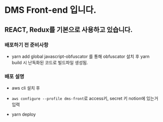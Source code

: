 # DMS Front-end 입니다.

## REACT, Redux를 기본으로 사용하고 있습니다.

### 배포하기 전 준비사항

- yarn add global javascript-obfuscator 를 통해 obfuscator 설치 후 yarn build 시 난독화된 코드로 빌드파일 생성됨.

### 배포 설명

- aws cli 설치 후
- `aws configure --profile dms-front`로 access키, secret 키 notion에 있는거 입력

- yarn deploy
